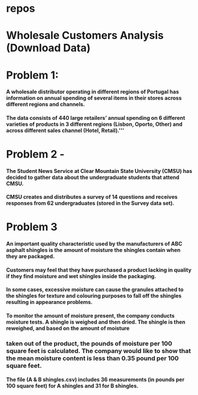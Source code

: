 # repos
# Wholesale Customers Analysis (Download Data)

# Problem 1:

#### A wholesale distributor operating in different regions of Portugal has information on annual spending of several items in their stores across different regions and channels.
#### The data consists of 440 large retailers’ annual spending on 6 different varieties of products in 3 different regions (Lisbon, Oporto, Other) and across different sales channel (Hotel, Retail).'''  

# Problem 2 - 
#### The Student News Service at Clear Mountain State University (CMSU) has decided to gather data about the undergraduate students that attend CMSU. 
#### CMSU creates and distributes a survey of 14 questions and receives responses from 62 undergraduates (stored in the Survey data set).


# Problem 3  

#### An important quality characteristic used by the manufacturers of ABC asphalt shingles is the amount of moisture the shingles contain when they are packaged.
#### Customers may feel that they have purchased a product lacking in quality if they find moisture and wet shingles inside the packaging.   
#### In some cases, excessive moisture can cause the granules attached to the shingles for texture and colouring purposes to fall off the shingles resulting in appearance problems.
#### To monitor the amount of moisture present, the company conducts moisture tests. A shingle is weighed and then dried. The shingle is then reweighed, and based on the amount of moisture 
### taken out of the product, the pounds of moisture per 100 square feet is calculated. The company would like to show that the mean moisture content is less than 0.35 pound per 100 square feet.
#### The file (A & B shingles.csv) includes 36 measurements (in pounds per 100 square feet) for A shingles and 31 for B shingles.

